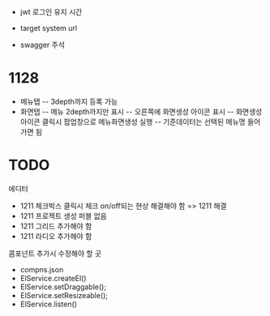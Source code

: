 - jwt 로그인 유지 시간

- target system url

- swagger 주석

# 1128

- 메뉴탭
  -- 3depth까지 등록 가능
- 화면탭
  -- 메뉴 2depth까지만 표시
  -- 오른쪽에 화면생성 아이콘 표시
  -- 화면생성 아이콘 클릭시 팝업창으로 메뉴화면생성 실행
  -- 기준데이터는 선택된 메뉴명 들어가면 됨

# TODO

에디터

- 1211 체크박스 클릭시 체크 on/off되는 현상 해결해야 함 => 1211 해결
- 1211 프로젝트 생성 퍼블 없음
- 1211 그리드 추가해야 함
- 1211 라디오 추가해야 함

콤포넌트 추가시 수정해야 할 곳

- compns.json
- ElService.createEl()
- ElService.setDraggable();
- ElService.setResizeable();
- ElService.listen()
